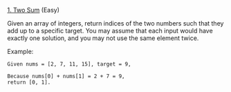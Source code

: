 [1. Two Sum](https://leetcode.com/problems/two-sum/) (Easy)

Given an array of integers, return indices of the two numbers such that they add up to a specific target. You may assume that each input would have exactly one solution, and you may not use the same element twice.

Example:
```
Given nums = [2, 7, 11, 15], target = 9,

Because nums[0] + nums[1] = 2 + 7 = 9,
return [0, 1].
```

